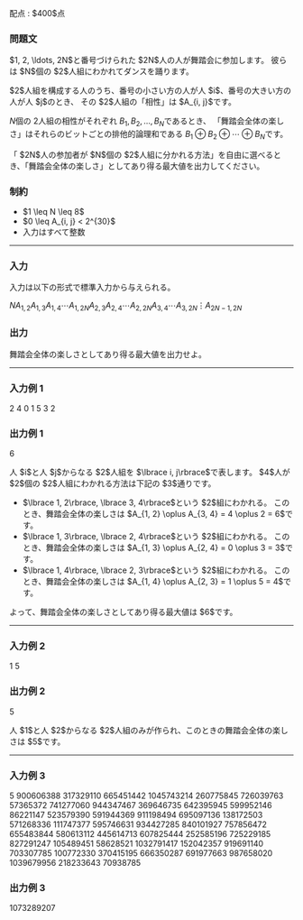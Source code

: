 
<div>

<span>

<span>

<p>
配点 : $400$点
</p>

<div>

<section>

### **問題文**

<p>
$1, 2, \ldots, 2N$と番号づけられた $2N$人の人が舞踏会に参加します。
彼らは $N$個の $2$人組にわかれてダンスを踊ります。
</p>

<p>
$2$人組を構成する人のうち、番号の小さい方の人が人 $i$、番号の大きい方の人が人 $j$のとき、
その $2$人組の「相性」は $A_{i, j}$です。

$N$個の $2$人組の相性がそれぞれ $B_1, B_2, \ldots, B_N$であるとき、
「舞踏会全体の楽しさ」はそれらのビットごとの排他的論理和である $B_1 \oplus B_2 \oplus \cdots \oplus B_N$です。
</p>

<p>
「 $2N$人の参加者が $N$個の $2$人組に分かれる方法」を自由に選べるとき、「舞踏会全体の楽しさ」としてあり得る最大値を出力してください。
</p>

</section>

</div>

<div>

<section>

### **制約**

<ul>

<li>
$1 \leq N \leq 8$
</li>

<li>
$0 \leq A_{i, j} < 2^{30}$
</li>

<li>
入力はすべて整数
</li>

</ul>

</section>

</div>

---

<div>

<div>

<section>

### **入力**

<p>
入力は以下の形式で標準入力から与えられる。
</p>

<div>

$N$$A_{1, 2}$$A_{1, 3}$$A_{1, 4}$$\cdots$$A_{1, 2N}$$A_{2, 3}$$A_{2, 4}$$\cdots$$A_{2, 2N}$$A_{3, 4}$$\cdots$$A_{3, 2N}$$\vdots$$A_{2N-1, 2N}$
</div>

</section>

</div>

<div>

<section>

### **出力**

<p>
舞踏会全体の楽しさとしてあり得る最大値を出力せよ。
</p>

</section>

</div>

</div>

---

<div>

<section>

### **入力例 1**

<div>

2
4 0 1
5 3
2

</div>

</section>

</div>

<div>

<section>

### **出力例 1**

<div>

6

</div>

<p>
人 $i$と人 $j$からなる $2$人組を $\lbrace i, j\rbrace$で表します。
$4$人が $2$個の $2$人組にわかれる方法は下記の $3$通りです。
</p>

<ul>

<li>
$\lbrace 1, 2\rbrace, \lbrace 3, 4\rbrace$という $2$組にわかれる。
このとき、舞踏会全体の楽しさは $A_{1, 2} \oplus A_{3, 4} = 4 \oplus 2 = 6$です。
</li>

<li>
$\lbrace 1, 3\rbrace, \lbrace 2, 4\rbrace$という $2$組にわかれる。
このとき、舞踏会全体の楽しさは $A_{1, 3} \oplus A_{2, 4} = 0 \oplus 3 = 3$です。
</li>

<li>
$\lbrace 1, 4\rbrace, \lbrace 2, 3\rbrace$という $2$組にわかれる。
このとき、舞踏会全体の楽しさは $A_{1, 4} \oplus A_{2, 3} = 1 \oplus 5 = 4$です。
</li>

</ul>

<p>
よって、舞踏会全体の楽しさとしてあり得る最大値は $6$です。
</p>

</section>

</div>

---

<div>

<section>

### **入力例 2**

<div>

1
5

</div>

</section>

</div>

<div>

<section>

### **出力例 2**

<div>

5

</div>

<p>
人 $1$と人 $2$からなる $2$人組のみが作られ、このときの舞踏会全体の楽しさは $5$です。
</p>

</section>

</div>

---

<div>

<section>

### **入力例 3**

<div>

5
900606388 317329110 665451442 1045743214 260775845 726039763 57365372 741277060 944347467
369646735 642395945 599952146 86221147 523579390 591944369 911198494 695097136
138172503 571268336 111747377 595746631 934427285 840101927 757856472
655483844 580613112 445614713 607825444 252585196 725229185
827291247 105489451 58628521 1032791417 152042357
919691140 703307785 100772330 370415195
666350287 691977663 987658020
1039679956 218233643
70938785

</div>

</section>

</div>

<div>

<section>

### **出力例 3**

<div>

1073289207

</div>

</section>

</div>

</span>

</span>

</div>
